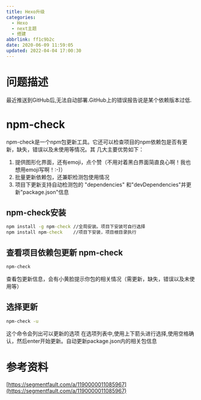 ```yaml
---
title: Hexo升级
categories: 
  - Hexo
  - next主题
  - 搭建
abbrlink: ff1c9b2c
date: 2020-06-09 11:59:05
updated: 2022-04-04 17:00:30
---
```

# 问题描述
最近推送到GitHub后,无法自动部署.GitHub上的错误报告说是某个依赖版本过低.
# npm-check
npm-check是一个npm包更新工具。它还可以检查项目的npm依赖包是否有更新，缺失，错误以及未使用等情况。其 几大主要优势如下：
1. 提供图形化界面，还有emoji，点个赞（不用对着黑白界面简直良心啊！我也想用emoji写啊！:-)）
2. 批量更新依赖包，还兼职检测包使用情况
3. 项目下更新支持自动检测包的 "dependencies" 和"devDependencies"并更新"package.json"信息  

## npm-check安装
```cmd
npm install -g npm-check //全局安装。项目下安装可自行选择
npm install npm-check    //项目下安装，项目根目录执行
```
## 查看项目依赖包更新 npm-check
```cmd
npm-check
```
查看包更新信息，会有小黄脸提示你包的相关情况（需更新，缺失，错误以及未使用等）
## 选择更新
```cmd
npm-check -u
```
这个命令会列出可以更新的选项
在选项列表中,使用上下箭头进行选择,使用空格确认，然后enter开始更新。自动更新package.json内的相关包信息
# 参考资料
[https://segmentfault.com/a/1190000011085967](https://segmentfault.com/a/1190000011085967)
